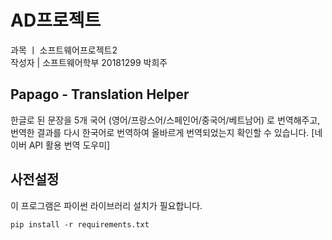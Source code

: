 
# AD프로젝트
과목 ㅣ 소프트웨어프로젝트2<br>
작성자 | 소프트웨어학부 20181299 박희주

## Papago - Translation Helper

한글로 된 문장을 5개 국어 (영어/프랑스어/스페인어/중국어/베트남어) 로 번역해주고, 번역한 결과를 다시 한국어로 번역하여 올바르게 번역되었는지 확인할 수 있습니다.  [네이버 API 활용 번역 도우미]

## 사전설정
이 프로그램은 파이썬 라이브러리 설치가 필요합니다.

```
pip install -r requirements.txt
```

